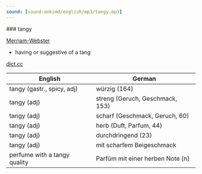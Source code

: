 ```yaml
---
sound: [sound:ankimd/english/mp3/tangy.mp3]
---
```


\### tangy

[Merriam-Webster](https://www.merriam-webster.com/dictionary/tangy)

- having or suggestive of a tang

[dict.cc](https://www.dict.cc/tangy)

| English        | German       |
| -------------- | ------------ |
| tangy (gastr., spicy, adj) | würzig (164) |
| tangy (adj) | streng (Geruch, Geschmack, 153) |
| tangy (adj) | scharf (Geschmack, Geruch, 60) |
| tangy (adj) | herb (Duft, Parfum, 44) |
| tangy (adj) | durchdringend (23) |
| tangy (adj) | mit scharfem Beigeschmack |
| perfume with a tangy quality | Parfüm mit einer herben Note (n) |
